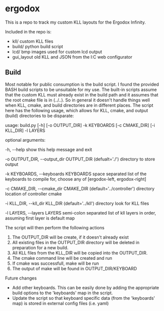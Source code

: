 # ergodox

This is a repo to track my custom KLL layouts for the Ergodox Infinity.  

Included in the repo is:
- kll/        custom KLL files
- build/      python build script
- lcd/        bmp images used for custom lcd output
- gui_layout  old KLL and JSON from the I:C web configurator
  
  
## Build
Most notable for public consumption is the build script.  I found the provided BASH build scripts to be unsuitable for my use. The built-in scripts assume that the custom KLL must already exist in the build path and it assumes that the root cmake file is in (../..).  So in general it doesn't handle things well when KLL, cmake, and build directories are in different places.  The script here has the following usage, which allows for KLL, cmake, and output (build) directories to be disparate:

usage: build.py [-h] [-o OUTPUT_DIR] -k KEYBOARDS [-c CMAKE_DIR] [-i KLL_DIR]
                -l LAYERS

optional arguments:

  -h, --help            show this help message and exit
  
  -o OUTPUT_DIR, --output_dir OUTPUT_DIR
                        (defualt='./') directory to store output
                        
  -k KEYBOARDS, --keyboards KEYBOARDS
                        space separated list of the keyboards to compile for,
                        choose any of [ergodox-left, ergodox-right]
                        
  -c CMAKE_DIR, --cmake_dir CMAKE_DIR
                        (default='../controller') directory location of
                        controller cmake
                        
  -i KLL_DIR, --kll_dir KLL_DIR
                        (default='../kll') directory look for KLL files
                        
  -l LAYERS, --layers LAYERS
                        semi-colon separated list of kll layers in order,
                        assuming first layer is default map
                        
 
The script will then perform the following actions
1. The OUTPUT_DIR will be create, if it doesn't already exist
2. All existing files in the OUTPUT_DIR directory will be deleted in preparation for a new build.  
3. All KLL files from the KLL_DIR will be copied into the OUTPUT_DIR.
4. The cmake command line will be created and run
5. If cmake was successfull, make will be run
6. The output of make will be found in OUTPUT_DIR/KEYBOARD

Future changes
- Add other keyboards.  This can be easily done by adding the appropriate build options to the 'keyboards' map in the script.
- Update the script so that keyboard specific data (from the 'keyboards' map) is stored in external config files (i.e. yaml)
